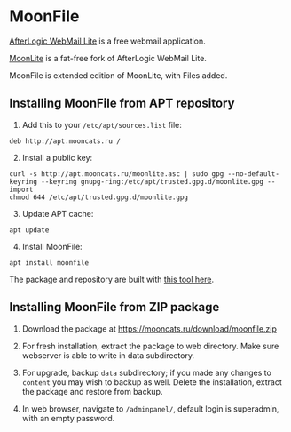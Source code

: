 # MoonFile

[AfterLogic WebMail Lite](https://afterlogic.org/webmail-lite) is a free webmail application.

[MoonLite](https://github.com/igor-moonlite/moonlite/) is a fat-free fork of AfterLogic WebMail Lite.

MoonFile is extended edition of MoonLite, with Files added.

## Installing MoonFile from APT repository

1. Add this to your `/etc/apt/sources.list` file:
```
deb http://apt.mooncats.ru /
```

2. Install a public key:
```
curl -s http://apt.mooncats.ru/moonlite.asc | sudo gpg --no-default-keyring --keyring gnupg-ring:/etc/apt/trusted.gpg.d/moonlite.gpg --import
chmod 644 /etc/apt/trusted.gpg.d/moonlite.gpg
```

3. Update APT cache:
```
apt update
```

4. Install MoonFile:
```
apt install moonfile
```

The package and repository are built with [this tool here](https://github.com/igor-moonlite/apt-build).

## Installing MoonFile from ZIP package

1. Download the package at https://mooncats.ru/download/moonfile.zip

2. For fresh installation, extract the package to web directory. Make sure webserver is able to write in data subdirectory.

3. For upgrade, backup `data` subdirectory; if you made any changes to `content` you may wish to backup as well. Delete the installation, extract the package and restore from backup.

4. In web browser, navigate to `/adminpanel/`, default login is superadmin, with an empty password.
